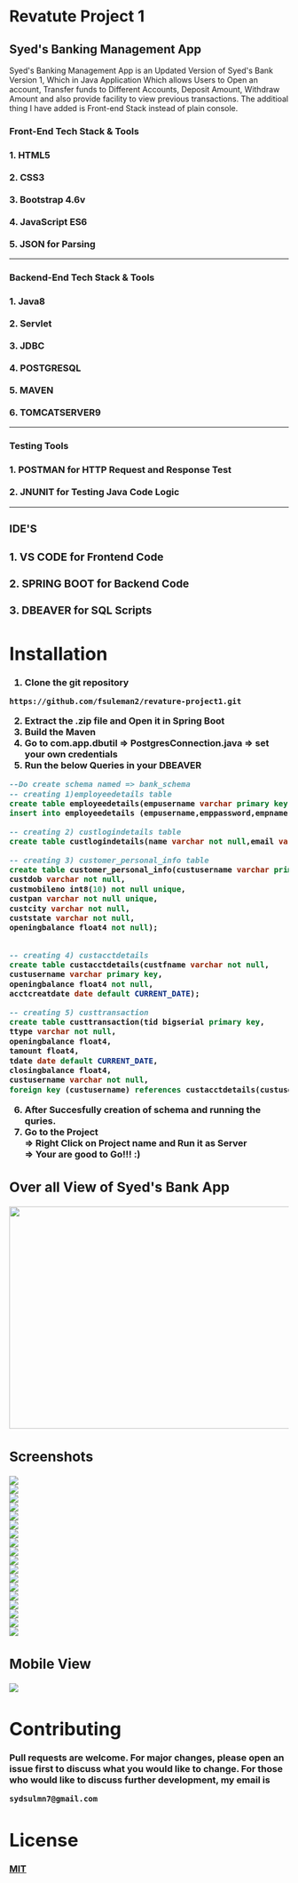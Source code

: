 # Revatute Project  1
## Syed's Banking Management App
Syed's Banking Management App is an Updated Version of Syed's Bank Version 1, Which in Java Application Which allows Users to Open an account, Transfer funds to Different Accounts, Deposit Amount, Withdraw Amount and also provide facility to view previous transactions. The additioal thing I have added is Front-end Stack instead of plain console.

<h3>Front-End Tech Stack & Tools<h3>
  1. HTML5 <br><br>
  2. CSS3 <br><br>
  3. Bootstrap 4.6v<br><br>
  4. JavaScript ES6<br><br>
  5. JSON for Parsing
  <hr>
  <h3>Backend-End Tech Stack & Tools<h3>
  1. Java8 <br><br>
  2. Servlet<br><br>
  3. JDBC <br><br>
  4. POSTGRESQL<br><br>
  5. MAVEN<br><br>
  6. TOMCATSERVER9
  <hr>
  <h3>Testing Tools<h3>
  1. POSTMAN for HTTP Request and Response Test<br><br>
  2. JNUNIT for Testing Java Code Logic
    <br<br><hr>
  <h3>IDE'S<h3>
  1. VS CODE for Frontend Code<br><br>
  2. SPRING BOOT for Backend Code<br><br>
  3. DBEAVER for SQL Scripts<br>
  
  # Installation
  1. Clone the git repository
  ```
  https://github.com/fsuleman2/revature-project1.git
  
  ```
  2. Extract the .zip file and Open it in  Spring Boot
  3. Build the Maven
  4. Go to com.app.dbutil => PostgresConnection.java => set your own credentials
  5. Run the below Queries in your DBEAVER
  ```sql
  --Do create schema named => bank_schema
  -- creating 1)employeedetails table
create table employeedetails(empusername varchar primary key,emppassword varchar not null , empname varchar not null);
insert into employeedetails (empusername,emppassword,empname) values('syed123','123','Syed');
  
-- creating 2) custlogindetails table
create table custlogindetails(name varchar not null,email varchar not null,username varchar primary key,password varchar not null);

-- creating 3) customer_personal_info table
create table customer_personal_info(custusername varchar primary key, custfname varchar not null, custlname varchar not null, custgender varchar not null,
custdob varchar not null,
custmobileno int8(10) not null unique,
custpan varchar not null unique,
custcity varchar not null,
custstate varchar not null,
openingbalance float4 not null);
  

 -- creating 4) custacctdetails
create table custacctdetails(custfname varchar not null,
custusername varchar primary key,
openingbalance float4 not null,
acctcreatdate date default CURRENT_DATE);

-- creating 5) custtransaction
create table custtransaction(tid bigserial primary key,
ttype varchar not null,
openingbalance float4,
tamount float4,
tdate date default CURRENT_DATE,
closingbalance float4,
custusername varchar not null,
foreign key (custusername) references custacctdetails(custusername));

```
 
 6. After Succesfully creation of schema and running the quries.
 7. Go to the Project <br>
    => Right Click on Project name and Run it as Server<br>
    => Your are good to Go!!! :)
  
  
 ## Over all View of Syed's Bank App
  <img src="https://github.com/fsuleman2/project0/blob/master/SYEDS_BANK_APP.png" width=800px height=400px><br>
  
 ## Screenshots
 <img src="https://github.com/fsuleman2/revature-project1/blob/master/screenshots/s1.PNG"><br>
 <img src="https://github.com/fsuleman2/revature-project1/blob/master/screenshots/s2.PNG"><br>
 <img src="https://github.com/fsuleman2/revature-project1/blob/master/screenshots/s3.PNG"><br>
 <img src="https://github.com/fsuleman2/revature-project1/blob/master/screenshots/s4.PNG"><br>
 <img src="https://github.com/fsuleman2/revature-project1/blob/master/screenshots/s5.PNG"><br>
 <img src="https://github.com/fsuleman2/revature-project1/blob/master/screenshots/s6.PNG"><br>
 <img src="https://github.com/fsuleman2/revature-project1/blob/master/screenshots/s7.PNG"><br>
 <img src="https://github.com/fsuleman2/revature-project1/blob/master/screenshots/s8.PNG"><br>
 <img src="https://github.com/fsuleman2/revature-project1/blob/master/screenshots/s9.PNG"><br>
 <img src="https://github.com/fsuleman2/revature-project1/blob/master/screenshots/s10.PNG"><br>
 <img src="https://github.com/fsuleman2/revature-project1/blob/master/screenshots/s11.PNG"><br>
 <img src="https://github.com/fsuleman2/revature-project1/blob/master/screenshots/s12.PNG"><br>
 <img src="https://github.com/fsuleman2/revature-project1/blob/master/screenshots/s13.PNG"><br>
 <img src="https://github.com/fsuleman2/revature-project1/blob/master/screenshots/s20.PNG"><br>
 <img src="https://github.com/fsuleman2/revature-project1/blob/master/screenshots/d1.PNG"><br>
 <img src="https://github.com/fsuleman2/revature-project1/blob/master/screenshots/s23.PNG"><br>
 <img src="https://github.com/fsuleman2/revature-project1/blob/master/screenshots/s24.PNG"><br>
 <img src="https://github.com/fsuleman2/revature-project1/blob/master/screenshots/s25.PNG"><br>
 
  ## Mobile View
 <img src="https://github.com/fsuleman2/revature-project1/blob/master/screenshots/s26.PNG"><br>
                                           
  
# Contributing
Pull requests are welcome. For major changes, please open an issue first to discuss what you would like to change.
For those who would like to discuss further development, my email is
```
sydsulmn7@gmail.com
```
  # License
[MIT](https://choosealicense.com/licenses/mit/)
